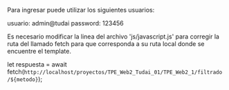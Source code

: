  Para ingresar puede utilizar los siguientes usuarios:

usuario: admin@tudai
password: 123456

Es necesario modificar la linea  del archivo 'js/javascript.js' para corregir la ruta del llamado fetch
para que corresponda a su ruta local donde se encuentre el template.

let respuesta = await fetch(`http://localhost/proyectos/TPE_Web2_Tudai_01/TPE_Web2_1/filtrado/${metodo}`);